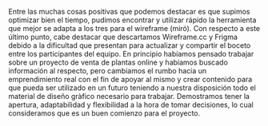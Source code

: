 Entre las muchas cosas positivas que podemos destacar es que supimos optimizar bien el tiempo, pudimos encontrar y utilizar rápido la herramienta que mejor se adapta a los tres para el wireframe (miró). Con respecto a este último punto, cabe destacar que descartamos Wireframe.cc y Frigma debido a la dificultad que presentan para actualizar y compartir el boceto entre los participantes del equipo. 
En principio habíamos pensado trabajar sobre un proyecto de venta de plantas online y habíamos buscado información al respecto, pero cambiamos el rumbo hacia un emprendimiento real con el fin de apoyar al mismo y crear contenido para que pueda ser utilizado en un futuro teniendo a nuestra disposición todo el material de diseño gràfico necesario para trabajar. 
Demostramos tener la apertura, adaptabilidad y flexibilidad a la hora de tomar decisiones, lo cual consideramos que es un buen comienzo para el proyecto. 
